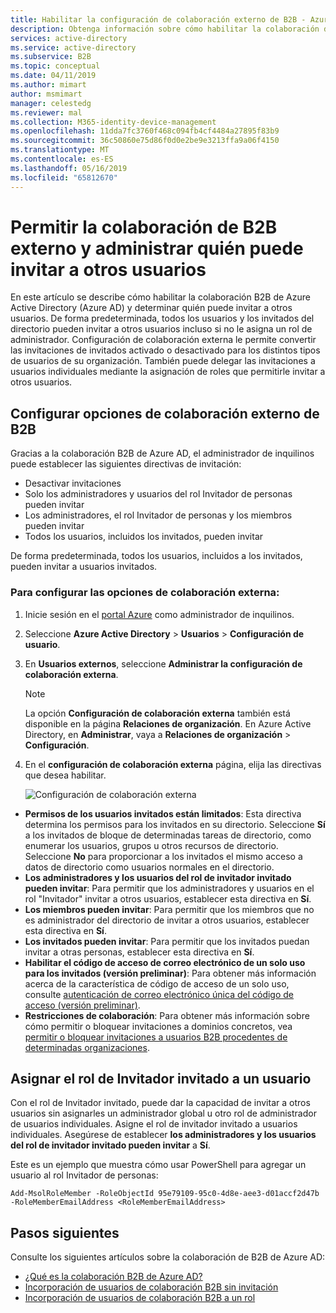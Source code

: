 ```yaml
---
title: Habilitar la configuración de colaboración externo de B2B - Azure Active Directory | Microsoft Docs
description: Obtenga información sobre cómo habilitar la colaboración de B2B de Active Directory externo y administrar quién puede invitar a usuarios invitados. Usar el rol de Invitador invitado para delegar las invitaciones.
services: active-directory
ms.service: active-directory
ms.subservice: B2B
ms.topic: conceptual
ms.date: 04/11/2019
ms.author: mimart
author: msmimart
manager: celestedg
ms.reviewer: mal
ms.collection: M365-identity-device-management
ms.openlocfilehash: 11dda7fc3760f468c094fb4cf4484a27895f83b9
ms.sourcegitcommit: 36c50860e75d86f0d0e2be9e3213ffa9a06f4150
ms.translationtype: MT
ms.contentlocale: es-ES
ms.lasthandoff: 05/16/2019
ms.locfileid: "65812670"
---
```

# <a name="enable-b2b-external-collaboration-and-manage-who-can-invite-guests"></a>Permitir la colaboración de B2B externo y administrar quién puede invitar a otros usuarios

En este artículo se describe cómo habilitar la colaboración B2B de Azure Active Directory (Azure AD) y determinar quién puede invitar a otros usuarios. De forma predeterminada, todos los usuarios y los invitados del directorio pueden invitar a otros usuarios incluso si no le asigna un rol de administrador. Configuración de colaboración externa le permite convertir las invitaciones de invitados activado o desactivado para los distintos tipos de usuarios de su organización. También puede delegar las invitaciones a usuarios individuales mediante la asignación de roles que permitirle invitar a otros usuarios.

## <a name="configure-b2b-external-collaboration-settings"></a>Configurar opciones de colaboración externo de B2B

Gracias a la colaboración B2B de Azure AD, el administrador de inquilinos puede establecer las siguientes directivas de invitación:

- Desactivar invitaciones
- Solo los administradores y usuarios del rol Invitador de personas pueden invitar
- Los administradores, el rol Invitador de personas y los miembros pueden invitar
- Todos los usuarios, incluidos los invitados, pueden invitar

De forma predeterminada, todos los usuarios, incluidos a los invitados, pueden invitar a usuarios invitados.

### <a name="to-configure-external-collaboration-settings"></a>Para configurar las opciones de colaboración externa:

1. Inicie sesión en el [portal Azure](https://portal.azure.com) como administrador de inquilinos.
2. Seleccione **Azure Active Directory** > **Usuarios** > **Configuración de usuario**.
3. En **Usuarios externos**, seleccione **Administrar la configuración de colaboración externa**.
   > [!NOTE]
   > La opción **Configuración de colaboración externa** también está disponible en la página **Relaciones de organización**. En Azure Active Directory, en **Administrar**, vaya a **Relaciones de organización** > **Configuración**.
4. En el **configuración de colaboración externa** página, elija las directivas que desea habilitar.

   ![Configuración de colaboración externa](./media/delegate-invitations/control-who-to-invite.png)

  - **Permisos de los usuarios invitados están limitados**: Esta directiva determina los permisos para los invitados en su directorio. Seleccione **Sí** a los invitados de bloque de determinadas tareas de directorio, como enumerar los usuarios, grupos u otros recursos de directorio. Seleccione **No** para proporcionar a los invitados el mismo acceso a datos de directorio como usuarios normales en el directorio.
   - **Los administradores y los usuarios del rol de invitador invitado pueden invitar**: Para permitir que los administradores y usuarios en el rol "Invitador" invitar a otros usuarios, establecer esta directiva en **Sí**.
   - **Los miembros pueden invitar**: Para permitir que los miembros que no es administrador del directorio de invitar a otros usuarios, establecer esta directiva en **Sí**.
   - **Los invitados pueden invitar**: Para permitir que los invitados puedan invitar a otras personas, establecer esta directiva en **Sí**.
   - **Habilitar el código de acceso de correo electrónico de un solo uso para los invitados (versión preliminar)**: Para obtener más información acerca de la característica de código de acceso de un solo uso, consulte [autenticación de correo electrónico única del código de acceso (versión preliminar)](one-time-passcode.md).
   - **Restricciones de colaboración**: Para obtener más información sobre cómo permitir o bloquear invitaciones a dominios concretos, vea [permitir o bloquear invitaciones a usuarios B2B procedentes de determinadas organizaciones](allow-deny-list.md).

## <a name="assign-the-guest-inviter-role-to-a-user"></a>Asignar el rol de Invitador invitado a un usuario

Con el rol de Invitador invitado, puede dar la capacidad de invitar a otros usuarios sin asignarles un administrador global u otro rol de administrador de usuarios individuales. Asigne el rol de invitador invitado a usuarios individuales. Asegúrese de establecer **los administradores y los usuarios del rol de invitador invitado pueden invitar** a **Sí**.

Este es un ejemplo que muestra cómo usar PowerShell para agregar un usuario al rol Invitador de personas:

```
Add-MsolRoleMember -RoleObjectId 95e79109-95c0-4d8e-aee3-d01accf2d47b -RoleMemberEmailAddress <RoleMemberEmailAddress>
```

## <a name="next-steps"></a>Pasos siguientes

Consulte los siguientes artículos sobre la colaboración de B2B de Azure AD:

- [¿Qué es la colaboración B2B de Azure AD?](what-is-b2b.md)
- [Incorporación de usuarios de colaboración B2B sin invitación](add-user-without-invite.md)
- [Incorporación de usuarios de colaboración B2B a un rol](add-guest-to-role.md)


